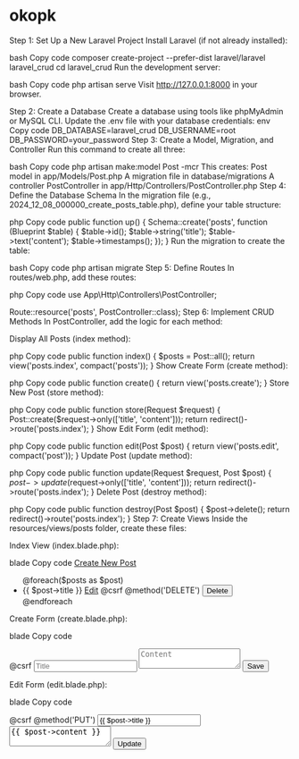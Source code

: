 # okopk
Step 1: Set Up a New Laravel Project
Install Laravel (if not already installed):

bash
Copy code
composer create-project --prefer-dist laravel/laravel laravel_crud
cd laravel_crud
Run the development server:

bash
Copy code
php artisan serve
Visit http://127.0.0.1:8000 in your browser.

Step 2: Create a Database
Create a database using tools like phpMyAdmin or MySQL CLI.
Update the .env file with your database credentials:
env
Copy code
DB_DATABASE=laravel_crud
DB_USERNAME=root
DB_PASSWORD=your_password
Step 3: Create a Model, Migration, and Controller
Run this command to create all three:

bash
Copy code
php artisan make:model Post -mcr
This creates:
Post model in app/Models/Post.php
A migration file in database/migrations
A controller PostController in app/Http/Controllers/PostController.php
Step 4: Define the Database Schema
In the migration file (e.g., 2024_12_08_000000_create_posts_table.php), define your table structure:

php
Copy code
public function up()
{
    Schema::create('posts', function (Blueprint $table) {
        $table->id();
        $table->string('title');
        $table->text('content');
        $table->timestamps();
    });
}
Run the migration to create the table:

bash
Copy code
php artisan migrate
Step 5: Define Routes
In routes/web.php, add these routes:

php
Copy code
use App\Http\Controllers\PostController;

Route::resource('posts', PostController::class);
Step 6: Implement CRUD Methods
In PostController, add the logic for each method:

Display All Posts (index method):

php
Copy code
public function index()
{
    $posts = Post::all();
    return view('posts.index', compact('posts'));
}
Show Create Form (create method):

php
Copy code
public function create()
{
    return view('posts.create');
}
Store New Post (store method):

php
Copy code
public function store(Request $request)
{
    Post::create($request->only(['title', 'content']));
    return redirect()->route('posts.index');
}
Show Edit Form (edit method):

php
Copy code
public function edit(Post $post)
{
    return view('posts.edit', compact('post'));
}
Update Post (update method):

php
Copy code
public function update(Request $request, Post $post)
{
    $post->update($request->only(['title', 'content']));
    return redirect()->route('posts.index');
}
Delete Post (destroy method):

php
Copy code
public function destroy(Post $post)
{
    $post->delete();
    return redirect()->route('posts.index');
}
Step 7: Create Views
Inside the resources/views/posts folder, create these files:

Index View (index.blade.php):

blade
Copy code
<a href="{{ route('posts.create') }}">Create New Post</a>
<ul>
    @foreach($posts as $post)
        <li>
            {{ $post->title }}
            <a href="{{ route('posts.edit', $post->id) }}">Edit</a>
            <form action="{{ route('posts.destroy', $post->id) }}" method="POST" style="display:inline;">
                @csrf
                @method('DELETE')
                <button type="submit">Delete</button>
            </form>
        </li>
    @endforeach
</ul>
Create Form (create.blade.php):

blade
Copy code
<form action="{{ route('posts.store') }}" method="POST">
    @csrf
    <input type="text" name="title" placeholder="Title">
    <textarea name="content" placeholder="Content"></textarea>
    <button type="submit">Save</button>
</form>
Edit Form (edit.blade.php):

blade
Copy code
<form action="{{ route('posts.update', $post->id) }}" method="POST">
    @csrf
    @method('PUT')
    <input type="text" name="title" value="{{ $post->title }}">
    <textarea name="content">{{ $post->content }}</textarea>
    <button type="submit">Update</button>
</form>
